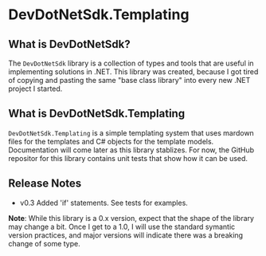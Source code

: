 # DevDotNetSdk.Templating

## What is DevDotNetSdk?

The `DevDotNetSdk` library is a collection of types and tools that are useful in implementing solutions in .NET. This library was created, because I got tired of copying and pasting the same "base class library" into every new .NET project I started.

## What is DevDotNetSdk.Templating

`DevDotNetSdk.Templating` is a simple templating system that uses mardown files for the templates and C# objects for the template models. Documentation will come later as this library stablizes.  For now, the GitHub repositor for this library contains unit tests that show how it can be used.

## Release Notes

- v0.3
  Added 'if' statements.  See tests for examples.

**Note**: While this library is a 0.x version, expect that the shape of the library may change a bit.  Once I get to a 1.0, I will use the standard symantic version practices, and major versions will indicate there was a breaking change of some type.
